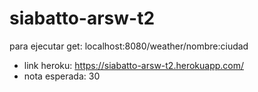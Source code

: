 # siabatto-arsw-t2

para ejecutar get: localhost:8080/weather/nombre:ciudad
* link heroku: https://siabatto-arsw-t2.herokuapp.com/
* nota esperada: 30
